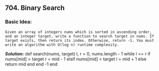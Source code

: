 
## 704. Binary Search

### Basic Idea:

```
Given an array of integers nums which is sorted in ascending order, and an integer target, write a function to search target in nums. If target exists, then return its index. Otherwise, return -1. You must write an algorithm with O(log n) runtime complexity.
```
***Solution:***
def search(nums, target)
  l, r = 0, nums.length - 1
  while l <= r
    if nums[mid] > target
      r = mid - 1
    elsif nums[mid] < target
      l = mid + 1
    else
      return mid
    end
  end
  -1
end
